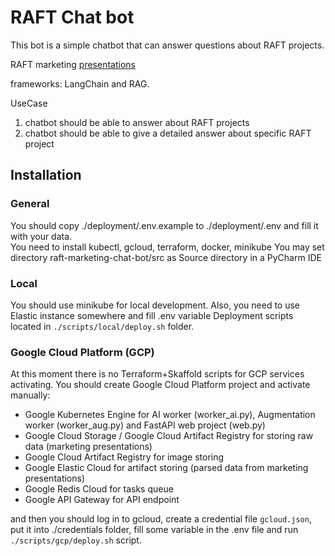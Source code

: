 RAFT Chat bot
=============

This bot is a simple chatbot that can answer questions about RAFT projects.

RAFT marketing [presentations](https://space.raftds.com/apps/files/?dir=/Raft%20Marketing&fileid=8651)

frameworks: LangChain and RAG. 

UseCase
1. chatbot should be able to answer about RAFT projects
2. chatbot should be able to give a detailed answer about specific RAFT project


## Installation

### General 
You should copy ./deployment/.env.example to ./deployment/.env and fill it with your data.  
You need to install kubectl, gcloud, terraform, docker, minikube
You may set directory raft-marketing-chat-bot/src as Source directory in a PyCharm IDE


### Local
You should use minikube for local development. Also, you need to use Elastic instance somewhere and fill .env variable
Deployment scripts located in `./scripts/local/deploy.sh` folder.

### Google Cloud Platform (GCP)
At this moment there is no Terraform+Skaffold scripts for GCP services activating.
You should create Google Cloud Platform project and activate manually:
- Google Kubernetes Engine for AI worker (worker_ai.py), Augmentation worker (worker_aug.py) and FastAPI web project (web.py)
- Google Cloud Storage / Google Cloud Artifact Registry for storing raw data (marketing presentations)
- Google Cloud Artifact Registry for image storing 
- Google Elastic Cloud for artifact storing (parsed data from marketing presentations)
- Google Redis Cloud for tasks queue 
- Google API Gateway for API endpoint

and then you should log in to gcloud, create a credential file `gcloud.json`, put it into ./credentials folder, fill some variable in the .env file and run `./scripts/gcp/deploy.sh` script.